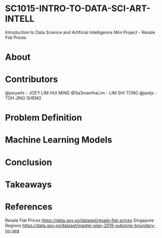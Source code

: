# SC1015-INTRO-TO-DATA-SCI-ART-INTELL
Introduction to Data Science and Artificial Intelligence
Mini Project - Resale Flat Prices

# About

# Contributors
@joxywfs - JOEY LIM HUI MING
@Sa3manthaLim - LIM SHI TONG
@jastjs - TOH JING SHENG

# Problem Definition

# Machine Learning Models

# Conclusion

# Takeaways

# References
Resale Flat Prices https://data.gov.sg/dataset/resale-flat-prices
Singapore Regions https://data.gov.sg/dataset/master-plan-2019-subzone-boundary-no-sea